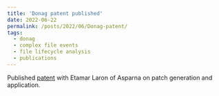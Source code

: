 ```yaml
---
title: 'Donag patent published'
date: 2022-06-22
permalink: /posts/2022/06/Donag-patent/
tags:
  - donag
  - complex file events
  - file lifecycle analysis
  - publications
---
```


Published [patent](https://patents.google.com/patent/IL284315B/en?) with Etamar Laron of Asparna on patch generation and application.